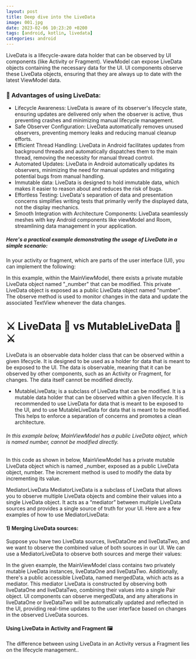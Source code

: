 ```yaml
---
layout: post
title: Deep dive into the LiveData
image: 001.jpg
date: 2023-02-06 10:23:20 +0200
tags: [android, kotlin, livedata]
categories: android
---
```


LiveData is a lifecycle-aware data holder that can be observed by UI components (like Activity or Fragment). ViewModel can expose LiveData objects containing the necessary data for the UI. UI components observe these LiveData objects, ensuring that they are always up to date with the latest ViewModel data.

### 🍎 Advantages of using LiveData:
* Lifecycle Awareness:
 LiveData is aware of its observer's lifecycle state, ensuring updates are delivered only when the observer is active, thus preventing crashes and minimizing manual lifecycle management.
* Safe Observer Configuration:
LiveData automatically removes unused observers, preventing memory leaks and reducing manual cleanup efforts.
* Efficient Thread Handling:
LiveData in Android facilitates updates from background threads and automatically dispatches them to the main thread, removing the necessity for manual thread control.
* Automated Updates:
LiveData in Android automatically updates its observers, minimizing the need for manual updates and mitigating potential bugs from manual handling.
* Immutable data:
LiveData is designed to hold immutable data, which makes it easier to reason about and reduces the risk of bugs.
* Effortless Testing:
LiveData's separation of data and presentation concerns simplifies writing tests that primarily verify the displayed data, not the display mechanics.
* Smooth Integration with Architecture Components:
LiveData seamlessly meshes with key Android components like viewModel and Room, streamlining data management in your application.

##### Here's a practical example demonstrating the usage of LiveData in a simple scenario:

<script src="https://gist.github.com/gungorhafize/e0e885e0c6cf3f9ad5fc6b130be13f7d.js"></script>
In your activity or fragment, which are parts of the user interface (UI), you can implement the following:

<script src="https://gist.github.com/gungorhafize/934a5b63e1bbbb5ca6ff577e24ff46e3.js"></script>
In this example, within the MainViewModel, there exists a private mutable LiveData object named "_number" that can be modified. This private LiveData object is exposed as a public LiveData object named "number". The observe method is used to monitor changes in the data and update the associated TextView whenever the data changes.

# ⚔️ LiveData 🍎 vs MutableLiveData 🍏 ⚔️
LiveData is an observable data holder class that can be observed within a given lifecycle. It is designed to be used as a holder for data that is meant to be exposed to the UI. The data is observable, meaning that it can be observed by other components, such as an Activity or Fragment, for changes. The data itself cannot be modified directly.

- MutableLiveData;
is a subclass of LiveData that can be modified. It is a mutable data holder that can be observed within a given lifecycle. It is recommended to use LiveData for data that is meant to be exposed to the UI, and to use MutableLiveData for data that is meant to be modified. This helps to enforce a separation of concerns and promotes a clean architecture.

###### In this example below, MainViewModel has a public LiveData object, which is named number, cannot be modified directly.

<script src="https://gist.github.com/gungorhafize/6fef12968c881995adbdcd772a686a3f.js"></script>
In this code as shown in below, MainViewModel has a private mutable LiveData object which is named _number, exposed as a public LiveData object, number. The increment method is used to modify the data by incrementing its value.

<script src="https://gist.github.com/gungorhafize/94ee1a54e88757e8335ea7f735a31959.js"></script>
MediatorLiveData
MediatorLiveData is a subclass of LiveData that allows you to observe multiple LiveData objects and combine their values into a single LiveData object. It acts as a “mediator” between multiple LiveData sources and provides a single source of truth for your UI. Here are a few examples of how to use MediatorLiveData:

#### 1) Merging LiveData sources:
Suppose you have two LiveData sources, liveDataOne and liveDataTwo, and we want to observe the combined value of both sources in our UI. We can use a MediatorLiveData to observe both sources and merge their values:

<script src="https://gist.github.com/gungorhafize/1fca7deb87a06077e6423a3e46846346.js"></script>
In the given example, the MainViewModel class contains two privately mutable LiveData instances, liveDataOne and liveDataTwo. Additionally, there's a public accessible LiveData, named mergedData, which acts as a mediator. This mediator LiveData is constructed by observing both liveDataOne and liveDataTwo, combining their values into a single Pair object. UI components can observe mergedData, and any alterations in liveDataOne or liveDataTwo will be automatically updated and reflected in the UI, providing real-time updates to the user interface based on changes in the observed LiveData sources.

#### Using LiveData in Activity and Fragment 🖼️
The difference between using LiveData in an Activity versus a Fragment lies on the lifecycle management..
